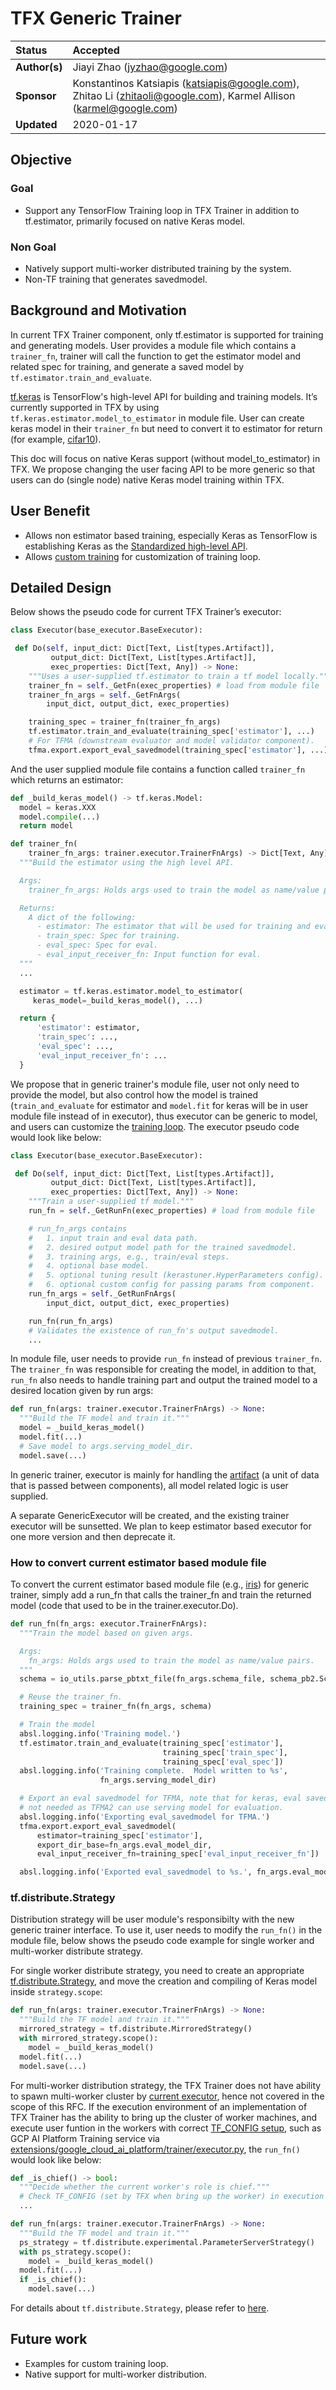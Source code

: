 # TFX Generic Trainer

| Status        | Accepted                                                  |
| :------------ | :-------------------------------------------------------- |
| **Author(s)** | Jiayi Zhao (jyzhao@google.com)                            |
| **Sponsor**   | Konstantinos Katsiapis (katsiapis@google.com), Zhitao Li (zhitaoli@google.com), Karmel Allison (karmel@google.com) |
| **Updated**   | 2020-01-17                                                |

## Objective

### Goal

*   Support any TensorFlow Training loop in TFX Trainer in addition to
    tf.estimator, primarily focused on native Keras model.

### Non Goal

*   Natively support multi-worker distributed training by the system.
*   Non-TF training that generates savedmodel.

## Background and Motivation

In current TFX Trainer component, only tf.estimator is supported for training
and generating models. User provides a module file which contains a
`trainer_fn`, trainer will call the function to get the estimator model and
related spec for training, and generate a saved model by
`tf.estimator.train_and_evaluate`.

[tf.keras](https://www.tensorflow.org/guide/keras) is TensorFlow's high-level
API for building and training models. It’s currently supported in TFX by using
`tf.keras.estimator.model_to_estimator` in module file. User can create keras
model in their `trainer_fn` but need to convert it to estimator for return (for
example,
[cifar10](https://github.com/tensorflow/tfx/blob/r0.15/tfx/examples/cifar10/cifar10_utils.py)).

This doc will focus on native Keras support (without model_to_estimator) in TFX.
We propose changing the user facing API to be more generic so that users can do
(single node) native Keras model training within TFX.

## User Benefit

*   Allows non estimator based training, especially Keras as TensorFlow is
    establishing Keras as the
    [Standardized high-level API](https://medium.com/tensorflow/standardizing-on-keras-guidance-on-high-level-apis-in-tensorflow-2-0-bad2b04c819a).
*   Allows
    [custom training](https://www.tensorflow.org/tutorials/customization/custom_training_walkthrough)
    for customization of training loop.

## Detailed Design

Below shows the pseudo code for current TFX Trainer’s executor:

```python
class Executor(base_executor.BaseExecutor):

 def Do(self, input_dict: Dict[Text, List[types.Artifact]],
         output_dict: Dict[Text, List[types.Artifact]],
         exec_properties: Dict[Text, Any]) -> None:
    """Uses a user-supplied tf.estimator to train a tf model locally."""
    trainer_fn = self._GetFn(exec_properties) # load from module file
    trainer_fn_args = self._GetFnArgs(
        input_dict, output_dict, exec_properties)

    training_spec = trainer_fn(trainer_fn_args)
    tf.estimator.train_and_evaluate(training_spec['estimator'], ...)
    # For TFMA (downstream evaluator and model validator component).
    tfma.export.export_eval_savedmodel(training_spec['estimator'], ...)
```

And the user supplied module file contains a function called `trainer_fn` which
returns an estimator:

```python
def _build_keras_model() -> tf.keras.Model:
  model = keras.XXX
  model.compile(...)
  return model

def trainer_fn(
    trainer_fn_args: trainer.executor.TrainerFnArgs) -> Dict[Text, Any]:
  """Build the estimator using the high level API.

  Args:
    trainer_fn_args: Holds args used to train the model as name/value pairs.

  Returns:
    A dict of the following:
      - estimator: The estimator that will be used for training and eval.
      - train_spec: Spec for training.
      - eval_spec: Spec for eval.
      - eval_input_receiver_fn: Input function for eval.
  """
  ...

  estimator = tf.keras.estimator.model_to_estimator(
     keras_model=_build_keras_model(), ...)

  return {
      'estimator': estimator,
      'train_spec': ...,
      'eval_spec': ...,
      'eval_input_receiver_fn': ...
  }

```

We propose that in generic trainer's module file, user not only need to provide
the model, but also control how the model is trained (`train_and_evaluate` for
estimator and `model.fit` for keras will be in user module file instead of in
executor), thus executor can be generic to model, and users can customize the
[training loop](https://www.tensorflow.org/tutorials/customization/custom_training_walkthrough#training_loop).
The executor pseudo code would look like below:

```python
class Executor(base_executor.BaseExecutor):

 def Do(self, input_dict: Dict[Text, List[types.Artifact]],
         output_dict: Dict[Text, List[types.Artifact]],
         exec_properties: Dict[Text, Any]) -> None:
    """Train a user-supplied tf model."""
    run_fn = self._GetRunFn(exec_properties) # load from module file

    # run_fn_args contains
    #   1. input train and eval data path.
    #   2. desired output model path for the trained savedmodel.
    #   3. training args, e.g., train/eval steps.
    #   4. optional base model.
    #   5. optional tuning result (kerastuner.HyperParameters config).
    #   6. optional custom config for passing params from component.
    run_fn_args = self._GetRunFnArgs(
        input_dict, output_dict, exec_properties)

    run_fn(run_fn_args)
    # Validates the existence of run_fn's output savedmodel.
    ...
```

In module file, user needs to provide `run_fn` instead of previous `trainer_fn`.
The `trainer_fn` was responsible for creating the model, in addition to that,
`run_fn` also needs to handle training part and output the trained model to a
desired location given by run args:

```python
def run_fn(args: trainer.executor.TrainerFnArgs) -> None:
  """Build the TF model and train it."""
  model = _build_keras_model()
  model.fit(...)
  # Save model to args.serving_model_dir.
  model.save(...)
```

In generic trainer, executor is mainly for handling the
[artifact](https://github.com/tensorflow/tfx/blob/r0.21/docs/guide/index.md#artifacts)
(a unit of data that is passed between components), all model related logic is
user supplied.

A separate GenericExecutor will be created, and the existing trainer executor
will be sunsetted. We plan to keep estimator based executor for one more version
and then deprecate it.

### How to convert current estimator based module file

To convert the current estimator based module file (e.g.,
[iris](https://github.com/tensorflow/tfx/blob/r0.15/tfx/examples/iris/iris_utils.py))
for generic trainer, simply add a run_fn that calls the trainer_fn and train the
returned model (code that used to be in the trainer.executor.Do).

```python
def run_fn(fn_args: executor.TrainerFnArgs):
  """Train the model based on given args.

  Args:
    fn_args: Holds args used to train the model as name/value pairs.
  """
  schema = io_utils.parse_pbtxt_file(fn_args.schema_file, schema_pb2.Schema())

  # Reuse the trainer_fn.
  training_spec = trainer_fn(fn_args, schema)

  # Train the model
  absl.logging.info('Training model.')
  tf.estimator.train_and_evaluate(training_spec['estimator'],
                                  training_spec['train_spec'],
                                  training_spec['eval_spec'])
  absl.logging.info('Training complete.  Model written to %s',
                    fn_args.serving_model_dir)

  # Export an eval savedmodel for TFMA, note that for keras, eval savedmodel is
  # not needed as TFMA2 can use serving model for evaluation.
  absl.logging.info('Exporting eval_savedmodel for TFMA.')
  tfma.export.export_eval_savedmodel(
      estimator=training_spec['estimator'],
      export_dir_base=fn_args.eval_model_dir,
      eval_input_receiver_fn=training_spec['eval_input_receiver_fn'])

  absl.logging.info('Exported eval_savedmodel to %s.', fn_args.eval_model_dir)
```

### tf.distribute.Strategy

Distribution strategy will be user module's responsibilty with the new generic
trainer interface. To use it, user needs to modify the `run_fn()` in the module
file, below shows the pseudo code example for single worker and multi-worker
distribute strategy.

For single worker distribute strategy, you need to create an appropriate
[tf.distribute.Strategy](https://www.tensorflow.org/api_docs/python/tf/distribute/Strategy),
and move the creation and compiling of Keras model inside `strategy.scope`:

```python
def run_fn(args: trainer.executor.TrainerFnArgs) -> None:
  """Build the TF model and train it."""
  mirrored_strategy = tf.distribute.MirroredStrategy()
  with mirrored_strategy.scope():
    model = _build_keras_model()
  model.fit(...)
  model.save(...)
```

For multi-worker distribution strategy, the TFX Trainer does not have ability to
spawn multi-worker cluster by
[current executor](https://github.com/tensorflow/tfx/blob/r0.21/tfx/components/trainer/executor.py),
hence not covered in the scope of this RFC. If the execution environment of an
implementation of TFX Trainer has the ability to bring up the cluster of worker
machines, and execute user funtion in the workers with correct
[TF_CONFIG setup](https://www.tensorflow.org/guide/distributed_training#setting_up_tf_config_environment_variable),
such as GCP AI Platform Training service via
[extensions/google_cloud_ai_platform/trainer/executor.py](https://github.com/tensorflow/tfx/blob/r0.21/tfx/extensions/google_cloud_ai_platform/trainer/executor.py),
the `run_fn()` would look like below:

```python
def _is_chief() -> bool:
  """Decide whether the current worker's role is chief."""
  # Check TF_CONFIG (set by TFX when bring up the worker) in execution env.
  ...

def run_fn(args: trainer.executor.TrainerFnArgs) -> None:
  """Build the TF model and train it."""
  ps_strategy = tf.distribute.experimental.ParameterServerStrategy()
  with ps_strategy.scope():
    model = _build_keras_model()
  model.fit(...)
  if _is_chief():
    model.save(...)
```

For details about `tf.distribute.Strategy`, please refer to
[here](https://www.tensorflow.org/guide/distributed_training).

## Future work

*   Examples for custom training loop.
*   Native support for multi-worker distribution.
